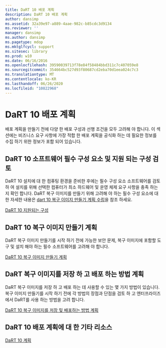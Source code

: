 ```yaml
---
title: DaRT 10 배포 계획
description: DaRT 10 배포 계획
author: dansimp
ms.assetid: 32a39e97-a889-4aae-982c-b85cdc3d9134
ms.reviewer: ''
manager: dansimp
ms.author: dansimp
ms.pagetype: mdop
ms.mktglfcycl: support
ms.sitesec: library
ms.prod: w10
ms.date: 06/16/2016
ms.openlocfilehash: 39590039713f78e84f58484bbd311c7c407059e8
ms.sourcegitcommit: 354664bc527d93f80687cd2eba70d1eea024c7c3
ms.translationtype: MT
ms.contentlocale: ko-KR
ms.lasthandoff: 06/26/2020
ms.locfileid: "10822968"
---
```

# DaRT 10 배포 계획


배포 계획을 만들기 전에 다양 한 배포 구성과 선행 조건을 모두 고려해 야 합니다. 이 섹션에는 비즈니스 요구 사항에 가장 적합 한 배포 계획을 공식화 하는 데 필요한 정보를 수집 하기 위한 정보가 포함 되어 있습니다.

## DaRT 10 소프트웨어 필수 구성 요소 및 지원 되는 구성 검토


DaRT 10 설치에 대 한 컴퓨팅 환경을 준비한 후에는 필수 구성 요소 소프트웨어를 검토 하 여 설치를 위해 선택한 컴퓨터가 최소 하드웨어 및 운영 체제 요구 사항을 충족 하는지 확인 합니다. DaRT 복구 이미지를 만들기 위해 고려해 야 하는 필수 구성 요소에 대 한 자세한 내용은 [dart 10 복구 이미지 만들기 계획 수립](planning-to-create-the-dart-10-recovery-image.md)을 참조 하세요.

[DaRT 10 지원되는 구성](dart-10-supported-configurations.md)

## DaRT 10 복구 이미지 만들기 계획


DaRT 복구 이미지 만들기를 시작 하기 전에 가능한 보안 문제, 복구 이미지에 포함할 도구 및 설치 해야 하는 필수 소프트웨어를 고려해 야 합니다.

[DaRT 10 복구 이미지 만들기 계획](planning-to-create-the-dart-10-recovery-image.md)

## DaRT 복구 이미지를 저장 하 고 배포 하는 방법 계획


DaRT 복구 이미지를 저장 하 고 배포 하는 데 사용할 수 있는 몇 가지 방법이 있습니다. 복구 이미지 만들기를 시작 하기 전에 각 방법의 장점과 단점을 검토 하 고 엔터프라이즈에서 DaRT를 사용 하는 방법을 고려 합니다.

[DaRT 10 복구 이미지를 저장 및 배포하는 방법 계획](planning-how-to-save-and-deploy-the-dart-10-recovery-image.md)

## DaRT 10 배포 계획에 대 한 기타 리소스


[DaRT 10 계획](planning-for-dart-10.md)

 

 





